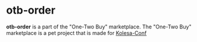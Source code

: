 # otb-order

**otb-order** is a part of the "One-Two Buy" marketplace.
The "One-Two Buy" marketplace is a pet project that is made for [Kolesa-Conf](https://kolesa-conf.kz) 
